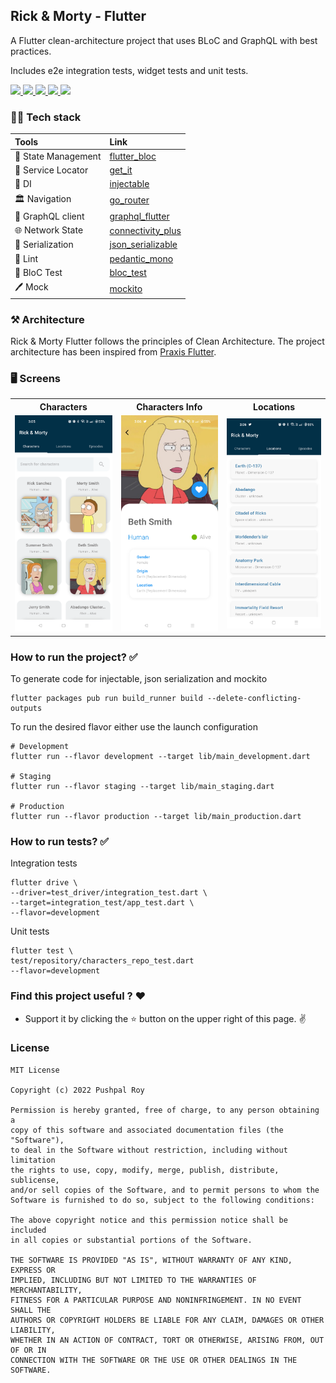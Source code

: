 ## Rick & Morty - Flutter

  <p align="left"> A Flutter clean-architecture project that uses BLoC and GraphQL with best practices.</p>
  <p align="left"> Includes e2e integration tests, widget tests and unit tests.</p>

  <p align="left">
      <a href = "https://github.com/Solido/awesome-flutter">
        <img src = "https://img.shields.io/badge/Awesome-Flutter-blue.svg?color=blue&style=for-the-badge" />
      </a>
      <a href = "https://github.com/pushpalroy/rick_morty_flutter/stargazers">
        <img src="https://img.shields.io/github/stars/pushpalroy/rick_morty_flutter?color=green&style=for-the-badge" />
      </a>
      <a href = "https://github.com/pushpalroy/rick_morty_flutter/network/members">
          <img src="https://img.shields.io/github/forks/pushpalroy/rick_morty_flutter?color=green&style=for-the-badge" />
      </a>
      <a href = "https://github.com/pushpalroy/rick_morty_flutter/watchers">
          <img src="https://img.shields.io/github/watchers/pushpalroy/rick_morty_flutter?color=yellowgreen&style=for-the-badge" />
      </a>
      <a href = "https://github.com/pushpalroy/rick_morty_flutter/issues">
          <img src="https://img.shields.io/github/issues/pushpalroy/rick_morty_flutter?color=orange&style=for-the-badge" />
      </a>
  </p>

### 👨‍💻 Tech stack

| Tools               | Link                                                            |
|:--------------------|:----------------------------------------------------------------|
| 🤖 State Management | [flutter_bloc](https://pub.dev/packages/flutter_bloc)           |
| 💚 Service Locator  | [get_it](https://pub.dev/packages/get_it)                       |
| 💉 DI               | [injectable](https://pub.dev/packages/injectable)               |
| 🏛 Navigation       | [go_router](https://pub.dev/packages/go_router)                 |
| 🌊 GraphQL client   | [graphql_flutter](https://pub.dev/packages/graphql_flutter)     |
| 🌐 Network State    | [connectivity_plus](https://pub.dev/packages/connectivity_plus) |
| 📄 Serialization    | [json_serializable](https://pub.dev/packages/json_serializable) |
| 💬 Lint             | [pedantic_mono](https://pub.dev/packages/pedantic_mono)         |
| 🚀 BloC Test        | [bloc_test](https://pub.dev/packages/bloc_test)                 |
| 🖊️ Mock            | [mockito](https://pub.dev/packages/mockito)                     |

### ⚒️ Architecture

Rick & Morty Flutter follows the principles of Clean Architecture.
The project architecture has been inspired
from [Praxis Flutter](https://github.com/mutualmobile/PraxisFlutter).

### 🖥️ Screens

<table style="width:100%">
  <tr>
    <th>Characters</th>
    <th>Characters Info</th> 
    <th>Locations</th>
  </tr>
  <tr>
    <td><img src = "art/characters.png" width=240/></td> 
    <td><img src = "art/character_info.png" width=240/></td>
    <td><img src = "art/locations.png" width=240/></td>
  </tr>
</table>

### How to run the project? ✅

To generate code for injectable, json serialization and mockito

```
flutter packages pub run build_runner build --delete-conflicting-outputs
```

To run the desired flavor either use the launch configuration

```
# Development
flutter run --flavor development --target lib/main_development.dart

# Staging
flutter run --flavor staging --target lib/main_staging.dart

# Production
flutter run --flavor production --target lib/main_production.dart
```

### How to run tests? ✅

Integration tests

```
flutter drive \
--driver=test_driver/integration_test.dart \
--target=integration_test/app_test.dart \
--flavor=development
```

Unit tests

```
flutter test \
test/repository/characters_repo_test.dart
--flavor=development
```

### Find this project useful ? ❤️

- Support it by clicking the ⭐️ button on the upper right of this page. ✌️

### License

```
MIT License

Copyright (c) 2022 Pushpal Roy

Permission is hereby granted, free of charge, to any person obtaining a 
copy of this software and associated documentation files (the "Software"), 
to deal in the Software without restriction, including without limitation 
the rights to use, copy, modify, merge, publish, distribute, sublicense, 
and/or sell copies of the Software, and to permit persons to whom the 
Software is furnished to do so, subject to the following conditions:

The above copyright notice and this permission notice shall be included 
in all copies or substantial portions of the Software.

THE SOFTWARE IS PROVIDED "AS IS", WITHOUT WARRANTY OF ANY KIND, EXPRESS OR 
IMPLIED, INCLUDING BUT NOT LIMITED TO THE WARRANTIES OF MERCHANTABILITY, 
FITNESS FOR A PARTICULAR PURPOSE AND NONINFRINGEMENT. IN NO EVENT SHALL THE 
AUTHORS OR COPYRIGHT HOLDERS BE LIABLE FOR ANY CLAIM, DAMAGES OR OTHER LIABILITY, 
WHETHER IN AN ACTION OF CONTRACT, TORT OR OTHERWISE, ARISING FROM, OUT OF OR IN 
CONNECTION WITH THE SOFTWARE OR THE USE OR OTHER DEALINGS IN THE SOFTWARE.
```
